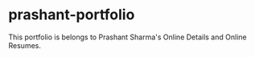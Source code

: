 # prashant-portfolio
This portfolio is belongs to Prashant Sharma's Online Details and Online Resumes.
